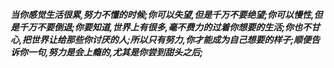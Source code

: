 ***当你感觉生活很累,努力不懂的时候;你可以失望,但是千万不要绝望;你可以慢性,但是千万不要倒退;你要知道,世界上有很多,毫不费力的过着你想要的生活;你也不甘心,把世界让给那些你讨厌的人;所以只有努力,你才能成为自己想要的样子;顺便告诉你一句,努力是会上瘾的,尤其是你尝到甜头之后;***